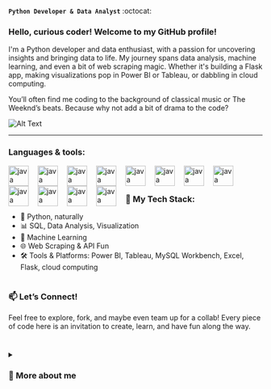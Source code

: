 **`Python Developer & Data Analyst`** :octocat:
### Hello, curious coder! Welcome to my GitHub profile!

I'm a Python developer and data enthusiast, with a passion for uncovering insights and bringing data to life. My journey spans data analysis, machine learning, and even a bit of web scraping magic. Whether it's building a Flask app, making visualizations pop in Power BI or Tableau, or dabbling in cloud computing.

You’ll often find me coding to the background of classical music or The Weeknd’s beats. Because why not add a bit of drama to the code?

![Alt Text](https://media.giphy.com/media/3iyKHMIKg5VWG6qHUm/giphy.gif)

<hr>

### Languages & tools:

<img align="left" alt="java" width="40px" style="padding-right:15px;" src="https://cdn.jsdelivr.net/gh/devicons/devicon@latest/icons/python/python-original.svg">
<img align="left" alt="java" width="40px" style="padding-right:15px;" src="https://cdn.jsdelivr.net/gh/devicons/devicon@latest/icons/mysql/mysql-original-wordmark.svg">
<img align="left" alt="java" width="40px" style="padding-right:15px;" src="https://cdn.jsdelivr.net/gh/devicons/devicon@latest/icons/git/git-original-wordmark.svg">
<img align="left" alt="java" width="40px" style="padding-right:15px;" src="https://cdn.jsdelivr.net/gh/devicons/devicon@latest/icons/visualstudio/visualstudio-original.svg">
<img align="left" alt="java" width="40px" style="padding-right:15px;" src="https://cdn.jsdelivr.net/gh/devicons/devicon@latest/icons/googlecloud/googlecloud-plain.svg">

<img align="left" alt="java" width="40px" style="padding-right:15px;" src="https://cdn.jsdelivr.net/gh/devicons/devicon@latest/icons/pycharm/pycharm-original.svg">
<img align="left" alt="java" width="40px" style="padding-right:15px;" src="https://cdn.jsdelivr.net/gh/devicons/devicon@latest/icons/flask/flask-original-wordmark.svg">

<img align="left" alt="java" width="40px" style="padding-right:15px;" src="https://cdn.jsdelivr.net/gh/devicons/devicon@latest/icons/fastapi/fastapi-original.svg">
<img align="left" alt="java" width="40px" style="padding-right:15px;" src="https://cdn.jsdelivr.net/gh/devicons/devicon@latest/icons/django/django-plain.svg">

<img align="left" alt="java" width="40px" style="padding-right:15px;" src="https://cdn.jsdelivr.net/gh/devicons/devicon@latest/icons/amazonwebservices/amazonwebservices-original-wordmark.svg">

<img align="left" alt="java" width="40px" style="padding-right:15px;" src="https://cdn.jsdelivr.net/gh/devicons/devicon@latest/icons/anaconda/anaconda-original.svg">
<img align="left" alt="java" width="40px" style="padding-right:15px;" src="https://cdn.jsdelivr.net/gh/devicons/devicon@latest/icons/javascript/javascript-original.svg">
<br/>


#


### 🧩 My Tech Stack:
- 🐍 Python, naturally
- 📊 SQL, Data Analysis, Visualization
- 🤖 Machine Learning
- 🌐 Web Scraping & API Fun
- 🛠️ Tools & Platforms: Power BI, Tableau, MySQL Workbench, Excel, Flask, cloud computing
#
### 📫 Let’s Connect!
Feel free to explore, fork, and maybe even team up for a collab! Every piece of code here is an invitation to create, learn, and have fun along the way.
#
<details>
<summary><h3>👋 More about me</h3></summary>
Hey there! I’m Nora, a Python developer and tech enthusiast from Egypt.
I’m a Computer Science Engineering grad with a passion for AI and data science. 
Specialize in Python development I've gained hands-on experience in various fields, from building machine learning models to web scraping, API handling, and cloud computing.
Coding is a fun adventure, especially when my cat keeps me company while I work.🐈
  
I’m always learning, experimenting, and ready to take on new challenges. So if you’re looking for someone who can mix coding with a bit of creativity, let’s connect!

